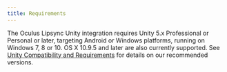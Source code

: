 ```yaml
---
title: Requirements
---
```




The Oculus Lipsync Unity integration requires Unity 5.x Professional or Personal or later, targeting Android or Windows platforms, running on Windows 7, 8 or 10. OS X 10.9.5 and later are also currently supported. See [Unity Compatibility and Requirements](/documentation/unity/latest/concepts/unity-req/) for details on our recommended versions.
